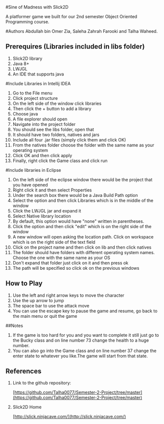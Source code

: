 
#Sine of Madness with Slick2D

A platformer game we built for our 2nd semester Object Oriented Programming course.

#Authors
Abdullah bin Omer Zia, Saleha Zahrah Farooki and Talha Waheed.

## Prerequires (Libraries included in libs folder)

1. Slick2D library
2. Java 8+
3. LWJGL
4. An IDE that supports java

#Include Libraries in Intellij IDEA
1. Go to the File menu
2. Click project structure
3. On the left side of the window click libraries
4. Then click the + button to add a library
5. Choose java
6. A file explorer should open
7. Navigate into the project folder
8. You should see the libs folder, open that
9. It should have two folders, natives and jars
10. Include all four .jar files (simply click them and click OK)
11. From the natives folder choose the folder with the same name as your operating system
12. Click OK and then click apply
13. Finally, right click the Game class and click run

#Include libraries in Eclipse
1. On the left side of the eclipse window there would be the project that you have opened
2. Right click it and then select Properties
3. Under the search box there would be a Java Build Path option
4. Select the option and then click Libraries which is in the middle of the window 
5. Click the LWJGL jar and expand it
6. Select Native library location
7. By default, this option would have "none" written in parentheses. 
8. Click the option and then click "edit" which is on the right side of the window
9. A new window will open asking the location path. Click on workspace which is on the right side of the text field
10. Click on the project name and then click on lib and then click natives
11. The folder should have folders with different operating system names. Choose the one with the same name as your OS
12. Don't expand that folder just click on it and then press ok 
13. The path will be specified so click ok on the previous windows
 
## How to Play
1. Use the left and right arrow keys to move the character
2. Use the up arrow to jump
3. The space bar to use the attack move
4. You can use the escape key to pause the game and resume, go back to the main menu or quit the game

##Notes
1. If the game is too hard for you and you want to complete it still just go to the Bucky class and on line number 73 change the health to a huge number.
2. You can also go into the Game class and on line number 37 change the enter state to whatever you like.The game will start from that state.

## References

1. Link to the github repository: 

	[https://github.com/Talha0077/Semester-2-Project/tree/master](https://github.com/Talha0077/Semester-2-Project/tree/master)

2. Slick2D Home
	
	[http://slick.ninjacave.com/](http://slick.ninjacave.com/)